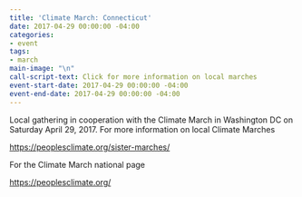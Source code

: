 ```yaml
---
title: 'Climate March: Connecticut'
date: 2017-04-29 00:00:00 -04:00
categories:
- event
tags:
- march
main-image: "\n"
call-script-text: Click for more information on local marches
event-start-date: 2017-04-29 00:00:00 -04:00
event-end-date: 2017-04-29 00:00:00 -04:00
---
```


Local gathering in cooperation with the Climate March in Washington DC on Saturday April 29, 2017. For more information on local Climate Marches 

https://peoplesclimate.org/sister-marches/

For the Climate March national page

https://peoplesclimate.org/
